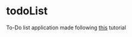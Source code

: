 # todoList

To-Do list application made following [this](https://www.youtube.com/watch?v=2wCpkOk2uCg) tutorial
